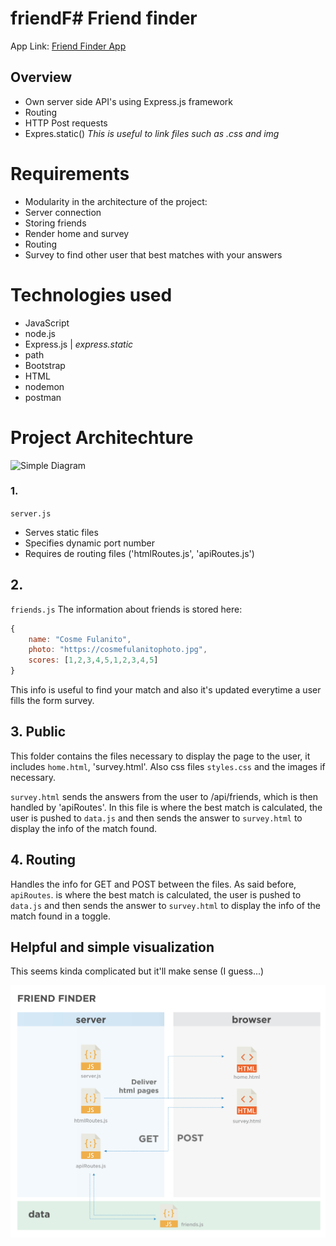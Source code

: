# friendF# Friend finder

App Link: [Friend Finder App](https://agile-meadow-13537.herokuapp.com/survey)

## Overview

* Own server side API's using Express.js framework
* Routing
* HTTP Post requests
* Expres.static()  *This is useful to link files such as .css and img*

# Requirements
* Modularity in the architecture of the project:
 * Server connection 
 * Storing friends
 * Render home and survey
 * Routing
* Survey to find other user that best matches with your answers

# Technologies used
* JavaScript
* node.js
* Express.js | *express.static*
* path
* Bootstrap
* HTML
* nodemon
* postman

# Project Architechture

![Simple Diagram](images/portDiagram1.jpg)

### 1. 
`server.js`
* Serves static files
* Specifies dynamic port number
* Requires de routing files ('htmlRoutes.js', 'apiRoutes.js')

## 2. 
`friends.js`
The information about friends is stored here:

```js
{
    name: "Cosme Fulanito",
    photo: "https://cosmefulanitophoto.jpg",
    scores: [1,2,3,4,5,1,2,3,4,5]
}
```
This info is useful to find your match and also it's updated everytime a user fills the form survey. 

## 3. Public 
This folder contains the files necessary to display the page to the user, it includes `home.html`, 'survey.html'. Also css files `styles.css`  and the images if necessary. 

`survey.html` sends the answers from the user to /api/friends, which is then handled by 'apiRoutes'. In this file is where the best match is calculated, the user is pushed to `data.js` and then sends the answer to `survey.html` to display the info of the match found. 

## 4. Routing
Handles the info for GET and POST between the files. 
As said before, `apiRoutes`. is where the best match is calculated, the user is pushed to `data.js` and then sends the answer to `survey.html` to display the info of the match found in a toggle. 

## Helpful and simple visualization
This seems kinda complicated but it'll make sense (I guess...)

![Simple Diagram](readme/images/portDiagram2.jpg)

